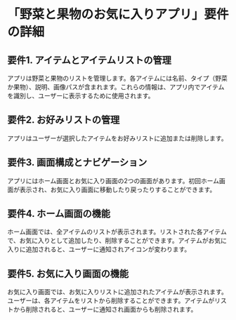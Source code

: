 # 「野菜と果物のお気に入りアプリ」要件の詳細

## 要件1. アイテムとアイテムリストの管理
アプリは野菜と果物のリストを管理します。各アイテムには名前、タイプ（野菜か果物）、説明、画像パスが含まれます。これらの情報は、アプリ内でアイテムを識別し、ユーザーに表示するために使用されます。

## 要件2. お好みリストの管理
アプリはユーザーが選択したアイテムをお好みリストに追加または削除します。

## 要件3. 画面構成とナビゲーション
アプリにはホーム画面とお気に入り画面の2つの画面があります。初回ホーム画面が表示され、お気に入り画面に移動したり戻ったりすることができます。

## 要件4. ホーム画面の機能
ホーム画面では、全アイテムのリストが表示されます。リストされた各アイテムで、お気に入りとして追加したり、削除することができます。アイテムがお気に入りに追加されると、ユーザーに通知されアイコンが変わります。

## 要件5. お気に入り画面の機能
お気に入り画面では、お気に入りリストに追加されたアイテムが表示されます。ユーザーは、各アイテムをリストから削除することができます。アイテムがリストから削除されると、ユーザーに通知され画面からも削除されます。
